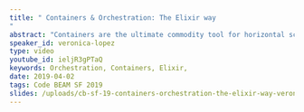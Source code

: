 ```yaml
---
title: " Containers & Orchestration: The Elixir way
"
abstract: "Containers are the ultimate commodity tool for horizontal scalability of modern systems. However, with so many features that overlap with BEAM capabilities, sometimes it's hard to see the real benefit of integrating them into our workflows."
speaker_id: veronica-lopez
type: video
youtube_id: ieljR3gPTaQ
keywords: Orchestration, Containers, Elixir,
date: 2019-04-02
tags: Code BEAM SF 2019
slides: /uploads/cb-sf-19-containers-orchestration-the-elixir-way-veronica-lopez.pdf
---
```


